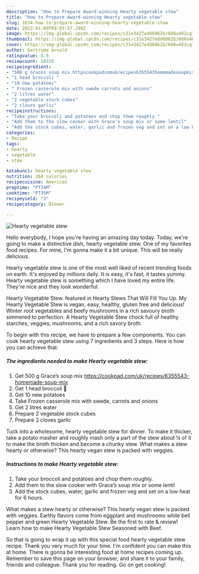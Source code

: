 ```yaml
---
description: "How to Prepare Award-winning Hearty vegetable stew"
title: "How to Prepare Award-winning Hearty vegetable stew"
slug: 1634-how-to-prepare-award-winning-hearty-vegetable-stew
date: 2022-01-09T09:03:57.298Z
image: https://img-global.cpcdn.com/recipes/c31e3427edd6062b/680x482cq70/hearty-vegetable-stew-recipe-main-photo.jpg
thumbnail: https://img-global.cpcdn.com/recipes/c31e3427edd6062b/680x482cq70/hearty-vegetable-stew-recipe-main-photo.jpg
cover: https://img-global.cpcdn.com/recipes/c31e3427edd6062b/680x482cq70/hearty-vegetable-stew-recipe-main-photo.jpg
author: Gertrude Arnold
ratingvalue: 4.6
reviewcount: 18316
recipeingredient:
- "500 g Graces soup mix httpscookpadcomukrecipes6355543homemadesoupmix"
- "1 head broccoli "
- "10 new potatoes"
- " Frozen casserole mix with swede carrots and onions"
- "2 litres water"
- "2 vegetable stock cubes"
- "2 cloves garlic"
recipeinstructions:
- "Take your broccoli and potatoes and chop them roughly."
- "Add them to the slow cooker with Grace’s soup mix or some lentil"
- "Add the stock cubes, water, garlic and frozen veg and set on a low heat for 6 hours."
categories:
- Recipe
tags:
- hearty
- vegetable
- stew

katakunci: hearty vegetable stew 
nutrition: 264 calories
recipecuisine: American
preptime: "PT34M"
cooktime: "PT35M"
recipeyield: "3"
recipecategory: Dinner

---
```



![Hearty vegetable stew](https://img-global.cpcdn.com/recipes/c31e3427edd6062b/680x482cq70/hearty-vegetable-stew-recipe-main-photo.jpg)

Hello everybody, I hope you're having an amazing day today. Today, we're going to make a distinctive dish, hearty vegetable stew. One of my favorites food recipes. For mine, I'm gonna make it a bit unique. This will be really delicious.

Hearty vegetable stew is one of the most well liked of recent trending foods on earth. It's enjoyed by millions daily. It is easy, it's fast, it tastes yummy. Hearty vegetable stew is something which I have loved my entire life. They're nice and they look wonderful.

Hearty Vegetable Stew. featured in Hearty Stews That Will Fill You Up. My Hearty Vegetable Stew is vegan, easy, healthy, gluten free and delicious! Winter root vegetables and beefy mushrooms in a rich savoury broth simmered to perfection. A Hearty Vegetable Stew chock full of healthy starches, veggies, mushrooms, and a rich savory broth.


To begin with this recipe, we have to prepare a few components. You can cook hearty vegetable stew using 7 ingredients and 3 steps. Here is how you can achieve that.

<!--inarticleads1-->

##### The ingredients needed to make Hearty vegetable stew:

1. Get 500 g Grace’s soup mix https://cookpad.com/uk/recipes/6355543-homemade-soup-mix
1. Get 1 head broccoli 🥦
1. Get 10 new potatoes
1. Take  Frozen casserole mix with swede, carrots and onions
1. Get 2 litres water
1. Prepare 2 vegetable stock cubes
1. Prepare 2 cloves garlic


Tuck into a wholesome, hearty vegetable stew for dinner. To make it thicker, take a potato masher and roughly mash only a part of the stew about ¼ of it to make the broth thicken and become a chunky stew. What makes a stew hearty or otherwise? This hearty vegan stew is packed with veggies. 

<!--inarticleads2-->

##### Instructions to make Hearty vegetable stew:

1. Take your broccoli and potatoes and chop them roughly.
1. Add them to the slow cooker with Grace’s soup mix or some lentil
1. Add the stock cubes, water, garlic and frozen veg and set on a low heat for 6 hours.


What makes a stew hearty or otherwise? This hearty vegan stew is packed with veggies. Earthy flavors come from eggplant and mushrooms while bell pepper and green Hearty Vegetable Stew. Be the first to rate &amp; review! Learn how to make Hearty Vegetable Stew Seasoned with Beef. 

So that is going to wrap it up with this special food hearty vegetable stew recipe. Thank you very much for your time. I'm confident you can make this at home. There is gonna be interesting food at home recipes coming up. Remember to save this page on your browser, and share it to your family, friends and colleague. Thank you for reading. Go on get cooking!

